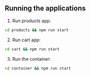 ## Running the applications

1. Run products app:

```bash
cd products && npm run start
```

2. Run cart app:

```bash
cd cart && npm run start
```

3. Run the container:

```bash
cd container && npm run start
```

